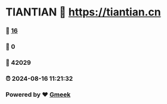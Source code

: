 # TIANTIAN :link: https://tiantian.cn 
### :page_facing_up: [16](https://tiantian.cn/tag.html) 
### :speech_balloon: 0 
### :hibiscus: 42029 
### :alarm_clock: 2024-08-16 11:21:32 
### Powered by :heart: [Gmeek](https://github.com/Meekdai/Gmeek)
